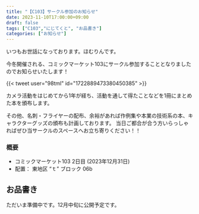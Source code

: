 ```yaml
---
title: "【C103】サークル参加のお知らせ"
date: 2023-11-10T17:00:00+09:00
draft: false
tags: ["C103","にじてくと", "お品書き"]
categories: ["お知らせ"]
---
```


いつもお世話になっております。ほむりんです。

今冬開催される、コミックマーケット103にサークル参加することとなりましたのでお知らせいたします！

{{< tweet user="98tml" id="1722889473380450385" >}}

カメラ活動をはじめてから1年が経ち、活動を通して得たことなどを1冊にまとめた本を頒布します。

その他、名刺・フライヤーの配布、余裕があれば作例集や本業の技術系の本、キャラクターグッズの頒布も計画しております。
当日ご都合が合う方いらっしゃればぜひ当サークルのスペースへお立ち寄りください！！

### 概要

- コミックマーケット103 2日目 (2023年12月31日)
- 配置： 東地区 “ｔ” ブロック 06b 

## お品書き

ただいま準備中です。12月中旬に公開予定です。

